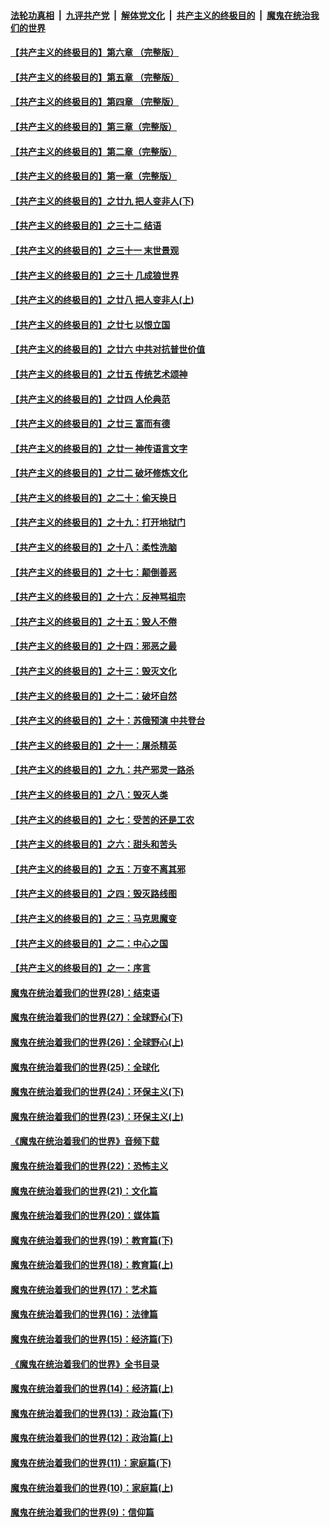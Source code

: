 

####  [法轮功真相](../../../../basic/blob/master/README.md?t=04272201) &nbsp;|&nbsp; [九评共产党](../../../../9ping.md/blob/master/README.md?t=04272201) &nbsp;|&nbsp; [解体党文化](../../../../jtdwh.md/blob/master/README.md?t=04272201)  &nbsp;|&nbsp; [共产主义的终极目的](../../../../gczydzjmd.md/blob/master/README.md?t=04272201) &nbsp;|&nbsp; [魔鬼在统治我们的世界](../../../../mgztzwmdsj.md/blob/master/README.md?t=04272201) 

#### [【共产主义的终极目的】第六章 （完整版）](../pages/nsc422/n11428913.md?t=04272201) 

#### [【共产主义的终极目的】第五章 （完整版）](../pages/nsc422/n11428912.md?t=04272201) 

#### [【共产主义的终极目的】第四章 （完整版）](../pages/nsc422/n11428907.md?t=04272201) 

#### [【共产主义的终极目的】第三章（完整版）](../pages/nsc422/n11428848.md?t=04272201) 

#### [【共产主义的终极目的】第二章（完整版）](../pages/nsc422/n11428831.md?t=04272201) 

#### [【共产主义的终极目的】第一章（完整版）](../pages/nsc422/n11417651.md?t=04272201) 

#### [【共产主义的终极目的】之廿九 把人变非人(下)](../pages/nsc422/n11344140.md?t=04272201) 

#### [【共产主义的终极目的】之三十二 结语](../pages/nsc422/n11360535.md?t=04272201) 

#### [【共产主义的终极目的】之三十一 末世景观](../pages/nsc422/n11351129.md?t=04272201) 

#### [【共产主义的终极目的】之三十 几成狼世界](../pages/nsc422/n11348280.md?t=04272201) 

#### [【共产主义的终极目的】之廿八 把人变非人(上)](../pages/nsc422/n11340492.md?t=04272201) 

#### [【共产主义的终极目的】之廿七 以恨立国](../pages/nsc422/n11336944.md?t=04272201) 

#### [【共产主义的终极目的】之廿六 中共对抗普世价值](../pages/nsc422/n11324785.md?t=04272201) 

#### [【共产主义的终极目的】之廿五 传统艺术颂神](../pages/nsc422/n11296396.md?t=04272201) 

#### [【共产主义的终极目的】之廿四 人伦典范](../pages/nsc422/n11296397.md?t=04272201) 

#### [【共产主义的终极目的】之廿三 富而有德](../pages/nsc422/n11283598.md?t=04272201) 

#### [【共产主义的终极目的】之廿一 神传语言文字](../pages/nsc422/n11263265.md?t=04272201) 

#### [【共产主义的终极目的】之廿二 破坏修炼文化](../pages/nsc422/n11245728.md?t=04272201) 

#### [【共产主义的终极目的】之二十：偷天换日](../pages/nsc422/n11238846.md?t=04272201) 

#### [【共产主义的终极目的】之十九：打开地狱门](../pages/nsc422/n11206376.md?t=04272201) 

#### [【共产主义的终极目的】之十八：柔性洗脑](../pages/nsc422/n11199994.md?t=04272201) 

#### [【共产主义的终极目的】之十七：颠倒善恶](../pages/nsc422/n11179782.md?t=04272201) 

#### [【共产主义的终极目的】之十六：反神骂祖宗](../pages/nsc422/n11166798.md?t=04272201) 

#### [【共产主义的终极目的】之十五：毁人不倦](../pages/nsc422/n11166792.md?t=04272201) 

#### [【共产主义的终极目的】之十四：邪恶之最](../pages/nsc422/n11150249.md?t=04272201) 

#### [【共产主义的终极目的】之十三：毁灭文化](../pages/nsc422/n11135227.md?t=04272201) 

#### [【共产主义的终极目的】之十二：破坏自然](../pages/nsc422/n11135214.md?t=04272201) 

#### [【共产主义的终极目的】之十：苏俄预演 中共登台](../pages/nsc422/n11118424.md?t=04272201) 

#### [【共产主义的终极目的】之十一：屠杀精英](../pages/nsc422/n11118442.md?t=04272201) 

#### [【共产主义的终极目的】之九：共产邪灵一路杀](../pages/nsc422/n11114139.md?t=04272201) 

#### [【共产主义的终极目的】之八：毁灭人类](../pages/nsc422/n11108503.md?t=04272201) 

#### [【共产主义的终极目的】之七：受苦的还是工农](../pages/nsc422/n11101809.md?t=04272201) 

#### [【共产主义的终极目的】之六：甜头和苦头](../pages/nsc422/n11096971.md?t=04272201) 

#### [【共产主义的终极目的】之五：万变不离其邪](../pages/nsc422/n11091285.md?t=04272201) 

#### [【共产主义的终极目的】之四：毁灭路线图](../pages/nsc422/n11086284.md?t=04272201) 

#### [【共产主义的终极目的】之三：马克思魔变](../pages/nsc422/n11061941.md?t=04272201) 

#### [【共产主义的终极目的】之二：中心之国](../pages/nsc422/n11047728.md?t=04272201) 

#### [【共产主义的终极目的】之一：序言](../pages/nsc422/n11086077.md?t=04272201) 

#### [魔鬼在统治着我们的世界(28)：结束语](../pages/nsc422/n10936246.md?t=04272201) 

#### [魔鬼在统治着我们的世界(27)：全球野心(下)](../pages/nsc422/n10928319.md?t=04272201) 

#### [魔鬼在统治着我们的世界(26)：全球野心(上)](../pages/nsc422/n10900318.md?t=04272201) 

#### [魔鬼在统治着我们的世界(25)：全球化](../pages/nsc422/n10788205.md?t=04272201) 

#### [魔鬼在统治着我们的世界(24)：环保主义(下)](../pages/nsc422/n10695307.md?t=04272201) 

#### [魔鬼在统治着我们的世界(23)：环保主义(上)](../pages/nsc422/n10688613.md?t=04272201) 

#### [《魔鬼在统治着我们的世界》音频下载](../pages/nsc422/n10635553.md?t=04272201) 

#### [魔鬼在统治着我们的世界(22)：恐怖主义](../pages/nsc422/n10614727.md?t=04272201) 

#### [魔鬼在统治着我们的世界(21)：文化篇](../pages/nsc422/n10597706.md?t=04272201) 

#### [魔鬼在统治着我们的世界(20)：媒体篇](../pages/nsc422/n10586579.md?t=04272201) 

#### [魔鬼在统治着我们的世界(19)：教育篇(下)](../pages/nsc422/n10564808.md?t=04272201) 

#### [魔鬼在统治着我们的世界(18)：教育篇(上)](../pages/nsc422/n10526970.md?t=04272201) 

#### [魔鬼在统治着我们的世界(17)：艺术篇](../pages/nsc422/n10499093.md?t=04272201) 

#### [魔鬼在统治着我们的世界(16)：法律篇](../pages/nsc422/n10485969.md?t=04272201) 

#### [魔鬼在统治着我们的世界(15)：经济篇(下)](../pages/nsc422/n10469975.md?t=04272201) 

#### [《魔鬼在统治着我们的世界》全书目录](../pages/nsc422/n10464261.md?t=04272201) 

#### [魔鬼在统治着我们的世界(14)：经济篇(上)](../pages/nsc422/n10457370.md?t=04272201) 

#### [魔鬼在统治着我们的世界(13)：政治篇(下)](../pages/nsc422/n10448270.md?t=04272201) 

#### [魔鬼在统治着我们的世界(12)：政治篇(上)](../pages/nsc422/n10444576.md?t=04272201) 

#### [魔鬼在统治着我们的世界(11)：家庭篇(下)](../pages/nsc422/n10440961.md?t=04272201) 

#### [魔鬼在统治着我们的世界(10)：家庭篇(上)](../pages/nsc422/n10435448.md?t=04272201) 

#### [魔鬼在统治着我们的世界(9)：信仰篇](../pages/nsc422/n10432159.md?t=04272201) 

